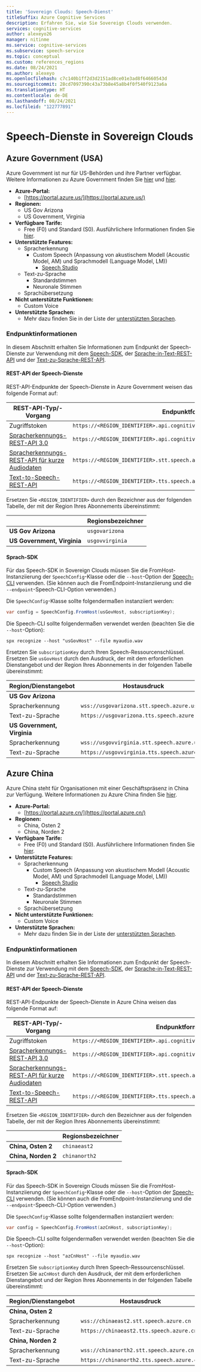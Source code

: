 ```yaml
---
title: 'Sovereign Clouds: Speech-Dienst'
titleSuffix: Azure Cognitive Services
description: Erfahren Sie, wie Sie Sovereign Clouds verwenden.
services: cognitive-services
author: alexeyo26
manager: nitinme
ms.service: cognitive-services
ms.subservice: speech-service
ms.topic: conceptual
ms.custom: references_regions
ms.date: 08/24/2021
ms.author: alexeyo
ms.openlocfilehash: c7c140b1ff2d3d2151ad8ce01e3ad8f64660543d
ms.sourcegitcommit: 28cd7097390c43a73b8e45a8b4f0f540f9123a6a
ms.translationtype: HT
ms.contentlocale: de-DE
ms.lasthandoff: 08/24/2021
ms.locfileid: "122777891"
---
```

# <a name="speech-services-in-sovereign-clouds"></a>Speech-Dienste in Sovereign Clouds

## <a name="azure-government-united-states"></a>Azure Government (USA)

Azure Government ist nur für US-Behörden und ihre Partner verfügbar. Weitere Informationen zu Azure Government finden Sie [hier](../../azure-government/documentation-government-welcome.md) und [hier](../../azure-government/compare-azure-government-global-azure.md).

- **Azure-Portal:**
  - [https://portal.azure.us/](https://portal.azure.us/)
- **Regionen:**
  - US Gov Arizona
  - US Government, Virginia
- **Verfügbare Tarife:**
  - Free (F0) und Standard (S0). Ausführlichere Informationen finden Sie [hier](https://azure.microsoft.com/pricing/details/cognitive-services/speech-services/).
- **Unterstützte Features:**
  - Spracherkennung
    - Custom Speech (Anpassung von akustischem Modell (Acoustic Model, AM) und Sprachmodell (Language Model, LM))
      - [Speech Studio](https://speech.azure.us/)
  - Text-zu-Sprache
    - Standardstimmen
    - Neuronale Stimmen
  - Sprachübersetzung
- **Nicht unterstützte Funktionen:**
  - Custom Voice
- **Unterstützte Sprachen:**
  - Mehr dazu finden Sie in der Liste der [unterstützten Sprachen](language-support.md).

### <a name="endpoint-information"></a>Endpunktinformationen

In diesem Abschnitt erhalten Sie Informationen zum Endpunkt der Speech-Dienste zur Verwendung mit dem [Speech-SDK](speech-sdk.md), der [Sprache-in-Text-REST-API](rest-speech-to-text.md) und der [Text-zu-Sprache-REST-API](rest-text-to-speech.md).

#### <a name="speech-services-rest-api"></a>REST-API der Speech-Dienste

REST-API-Endpunkte der Speech-Dienste in Azure Government weisen das folgende Format auf:

|  REST-API-Typ/-Vorgang | Endpunktformat |
|--|--|
| Zugriffstoken | `https://<REGION_IDENTIFIER>.api.cognitive.microsoft.us/sts/v1.0/issueToken`
| [Spracherkennungs-REST-API 3.0](rest-speech-to-text.md#speech-to-text-rest-api-v30) | `https://<REGION_IDENTIFIER>.api.cognitive.microsoft.us/<URL_PATH>` |
| [Spracherkennungs-REST-API für kurze Audiodaten](rest-speech-to-text.md#speech-to-text-rest-api-for-short-audio) | `https://<REGION_IDENTIFIER>.stt.speech.azure.us/<URL_PATH>` |
| [Text-to-Speech-REST-API](rest-text-to-speech.md) | `https://<REGION_IDENTIFIER>.tts.speech.azure.us/<URL_PATH>` |

Ersetzen Sie `<REGION_IDENTIFIER>` durch den Bezeichner aus der folgenden Tabelle, der mit der Region Ihres Abonnements übereinstimmt:

|                     | Regionsbezeichner |
|--|--|
| **US Gov Arizona**  | `usgovarizona` |
| **US Government, Virginia** | `usgovvirginia` |

#### <a name="speech-sdk"></a>Sprach-SDK

Für das Speech-SDK in Sovereign Clouds müssen Sie die FromHost-Instanziierung der `SpeechConfig`-Klasse oder die `--host`-Option der [Speech-CLI](spx-overview.md) verwenden. (Sie können auch die FromEndpoint-Instanziierung und die `--endpoint`-Speech-CLI-Option verwenden.)

Die `SpeechConfig`-Klasse sollte folgendermaßen instanziiert werden:
```csharp
var config = SpeechConfig.FromHost(usGovHost, subscriptionKey);
```
Die Speech-CLI sollte folgendermaßen verwendet werden (beachten Sie die `--host`-Option):
```dos
spx recognize --host "usGovHost" --file myaudio.wav
```
Ersetzen Sie `subscriptionKey` durch Ihren Speech-Ressourcenschlüssel. Ersetzen Sie `usGovHost` durch den Ausdruck, der mit dem erforderlichen Dienstangebot und der Region Ihres Abonnements in der folgenden Tabelle übereinstimmt:

|  Region/Dienstangebot | Hostausdruck |
|--|--|
| **US Gov Arizona** | |
| Spracherkennung | `wss://usgovarizona.stt.speech.azure.us` |
| Text-zu-Sprache | `https://usgovarizona.tts.speech.azure.us` |
| **US Government, Virginia** | |
| Spracherkennung | `wss://usgovvirginia.stt.speech.azure.us` |
| Text-zu-Sprache | `https://usgovvirginia.tts.speech.azure.us` |


## <a name="azure-china"></a>Azure China

Azure China steht für Organisationen mit einer Geschäftspräsenz in China zur Verfügung. Weitere Informationen zu Azure China finden Sie [hier](/azure/china/overview-operations). 


- **Azure-Portal:**
  - [https://portal.azure.cn/](https://portal.azure.cn/)
- **Regionen:**
  - China, Osten 2
  - China, Norden 2
- **Verfügbare Tarife:**
  - Free (F0) und Standard (S0). Ausführlichere Informationen finden Sie [hier](https://www.azure.cn/pricing/details/cognitive-services/index.html).
- **Unterstützte Features:**
  - Spracherkennung
    - Custom Speech (Anpassung von akustischem Modell (Acoustic Model, AM) und Sprachmodell (Language Model, LM))
      - [Speech Studio](https://speech.azure.cn/)
  - Text-zu-Sprache
    - Standardstimmen
    - Neuronale Stimmen
  - Sprachübersetzung
- **Nicht unterstützte Funktionen:**
  - Custom Voice
- **Unterstützte Sprachen:**
  - Mehr dazu finden Sie in der Liste der [unterstützten Sprachen](language-support.md).

### <a name="endpoint-information"></a>Endpunktinformationen

In diesem Abschnitt erhalten Sie Informationen zum Endpunkt der Speech-Dienste zur Verwendung mit dem [Speech-SDK](speech-sdk.md), der [Sprache-in-Text-REST-API](rest-speech-to-text.md) und der [Text-zu-Sprache-REST-API](rest-text-to-speech.md).

#### <a name="speech-services-rest-api"></a>REST-API der Speech-Dienste

REST-API-Endpunkte der Speech-Dienste in Azure China weisen das folgende Format auf:

|  REST-API-Typ/-Vorgang | Endpunktformat |
|--|--|
| Zugriffstoken | `https://<REGION_IDENTIFIER>.api.cognitive.azure.cn/sts/v1.0/issueToken`
| [Spracherkennungs-REST-API 3.0](rest-speech-to-text.md#speech-to-text-rest-api-v30) | `https://<REGION_IDENTIFIER>.api.cognitive.azure.cn/<URL_PATH>` |
| [Spracherkennungs-REST-API für kurze Audiodaten](rest-speech-to-text.md#speech-to-text-rest-api-for-short-audio) | `https://<REGION_IDENTIFIER>.stt.speech.azure.cn/<URL_PATH>` |
| [Text-to-Speech-REST-API](rest-text-to-speech.md) | `https://<REGION_IDENTIFIER>.tts.speech.azure.cn/<URL_PATH>` |

Ersetzen Sie `<REGION_IDENTIFIER>` durch den Bezeichner aus der folgenden Tabelle, der mit der Region Ihres Abonnements übereinstimmt:

|                     | Regionsbezeichner |
|--|--|
| **China, Osten 2**  | `chinaeast2` |
| **China, Norden 2**  | `chinanorth2` |

#### <a name="speech-sdk"></a>Sprach-SDK

Für das Speech-SDK in Sovereign Clouds müssen Sie die FromHost-Instanziierung der `SpeechConfig`-Klasse oder die `--host`-Option der [Speech-CLI](spx-overview.md) verwenden. (Sie können auch die FromEndpoint-Instanziierung und die `--endpoint`-Speech-CLI-Option verwenden.)

Die `SpeechConfig`-Klasse sollte folgendermaßen instanziiert werden:
```csharp
var config = SpeechConfig.FromHost(azCnHost, subscriptionKey);
```
Die Speech-CLI sollte folgendermaßen verwendet werden (beachten Sie die `--host`-Option):
```dos
spx recognize --host "azCnHost" --file myaudio.wav
```
Ersetzen Sie `subscriptionKey` durch Ihren Speech-Ressourcenschlüssel. Ersetzen Sie `azCnHost` durch den Ausdruck, der mit dem erforderlichen Dienstangebot und der Region Ihres Abonnements in der folgenden Tabelle übereinstimmt:

|  Region/Dienstangebot | Hostausdruck |
|--|--|
| **China, Osten 2** | |
| Spracherkennung | `wss://chinaeast2.stt.speech.azure.cn` |
| Text-zu-Sprache | `https://chinaeast2.tts.speech.azure.cn` |
| **China, Norden 2** | |
| Spracherkennung | `wss://chinanorth2.stt.speech.azure.cn` |
| Text-zu-Sprache | `https://chinanorth2.tts.speech.azure.cn` |